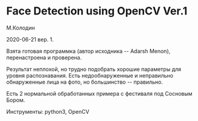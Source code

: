 Face Detection using OpenCV Ver.1
========================================

М.Колодин

2020-06-21 вер. 1.

Взята готовая программка (автор исходника -- Adarsh Menon), перенастроена и проверена.

Результат неплохой,
но трудно подобрать хорошие параметры для уровня распознавания.
Есть недообнаруженные и неправильно обнаруженные лица на фото,
но большинство -- правильно.

Есть 2 нормальной обработанных примера с фестиваля под Сосновым Бором.

Инструменты:
python3, OpenCV
